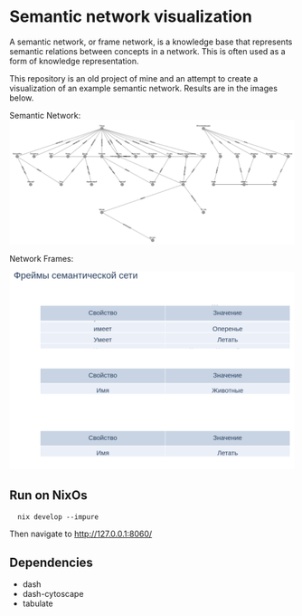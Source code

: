 # Semantic network visualization 

A semantic network, or frame network, is a knowledge base that represents semantic relations between concepts in a network. This is often used as a form of knowledge representation.

This repository is an old project of mine and an attempt to create a visualization of an example semantic network. Results are in the images below.

Semantic Network:
![Semantic Network](./images/network.png "Semantic Network")

Network Frames:

![Semantic Network](./images/frames.png "Semantic Network")

## Run on NixOs

```shell
  nix develop --impure
```  

Then navigate to http://127.0.0.1:8060/

## Dependencies

* dash
* dash-cytoscape
* tabulate
